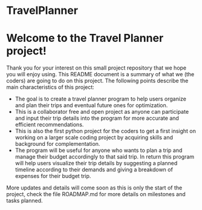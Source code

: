 # TravelPlanner
<h1>Welcome to the Travel Planner project!</h1>
Thank you for your interest on this small project repository that we hope you will enjoy using. This README document is a summary of what we (the coders) are going to do on this project. The following points describe the main characteristics of this project:
<ul><li>The goal is to create a travel planner program to help users organize and plan their trips and eventual future ones for optimization.</li>
<li>This is a collaborator free and open project as anyone can participate and input their trip details into the program for more accurate and efficient recommendations.</li>
<li>This is also the first python project for the coders to get a first insight on working on a larger scale coding project by acquiring skills and background for complementation.</li>
<li>The program will be useful for anyone who wants to plan a trip and manage their budget accordingly to that said trip. In return this program will help users visualize their trip details by suggesting a planned timeline according to their demands and giving a breakdown of expenses for their budget trip.</li>
</ul>
More updates and details will come soon as this is only the start of the project, check the file ROADMAP.md for more details on milestones and tasks planned.

